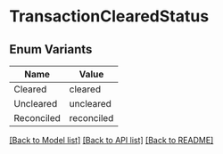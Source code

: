 # TransactionClearedStatus

## Enum Variants

| Name | Value |
|---- | -----|
| Cleared | cleared |
| Uncleared | uncleared |
| Reconciled | reconciled |


[[Back to Model list]](../README.md#documentation-for-models) [[Back to API list]](../README.md#documentation-for-api-endpoints) [[Back to README]](../README.md)


